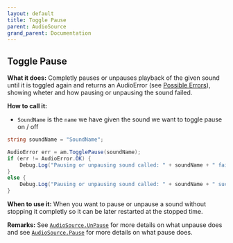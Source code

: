 ```yaml
---
layout: default
title: Toggle Pause
parent: AudioSource
grand_parent: Documentation
---
```


## Toggle Pause
**What it does:**
Completly pauses or unpauses playback of the given sound until it is toggled again and returns an AudioError (see [Possible Errors](https://mathewhdyt.github.io/Unity-Audio-Manager/docs/documentation/index/#possible-errors)), showing wheter and how pausing or unpausing the sound failed.

**How to call it:**
- ```SoundName``` is the ```name``` we have given the sound we want to toggle pause on / off

```csharp
string soundName = "SoundName";

AudioError err = am.TogglePause(soundName);
if (err != AudioError.OK) {
    Debug.Log("Pausing or unpausing sound called: " + soundName + " failed with error id: " + err);
}
else {
    Debug.Log("Pausing or unpausing sound called: " + soundName + " succesfull");
}
```

**When to use it:**
When you want to pause or unpause a sound without stopping it completly so it can be later restarted at the stopped time.

**Remarks:**
See [```AudioSource.UnPause```](https://docs.unity3d.com/ScriptReference/AudioSource.UnPause.html) for more details on what unpause does and see [```AudioSource.Pause```](https://docs.unity3d.com/ScriptReference/AudioSource.Pause.html) for more details on what pause does.
